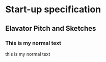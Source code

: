 # Start-up specification
## Elavator Pitch and Sketches
### This is my normal text
this is my normal text
